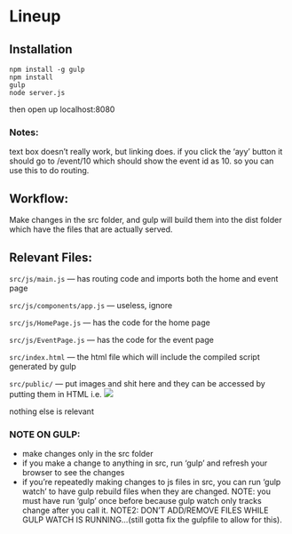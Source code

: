 # Lineup

## Installation

```
npm install -g gulp
npm install
gulp
node server.js
```

then open up localhost:8080

### Notes: 

text box doesn’t really work, but linking does. if you click the ‘ayy’ button it should go to /event/10 which should show the event id as 10. so you can use this to do routing.

## Workflow:
Make changes in the src folder, and gulp will build them into the dist folder which have the files that are actually served. 

## Relevant Files: 

`src/js/main.js` — has routing code and imports both the home and event page 

`src/js/components/app.js` — useless, ignore

`src/js/HomePage.js` — has the code for the home page

`src/js/EventPage.js` — has the code for the event page

`src/index.html` — the html file which will include the compiled script generated by gulp 

`src/public/` — put images and shit here and they can be accessed by putting them in HTML i.e. <img src=‘/public/image-name.jpg’ /> 

nothing else is relevant 

### NOTE ON GULP:
- make changes only in the src folder
- if you make a change to anything in src, run ‘gulp’ and refresh your browser to see the changes
- if you’re repeatedly making changes to js files in src, you can run ‘gulp watch’ to have gulp rebuild files when they are changed. NOTE: you must have run ‘gulp’ once before because gulp watch only tracks change after you call it. NOTE2: DON’T ADD/REMOVE FILES WHILE GULP WATCH IS RUNNING…(still gotta fix the gulpfile to allow for this).
